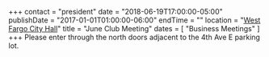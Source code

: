 +++
contact = "president"
date = "2018-06-19T17:00:00-05:00"
publishDate = "2017-01-01T01:00:00-06:00"
endTime = ""
location = "[West Fargo City Hall](/places/west-fargo-city-hall/)"
title = "June Club Meeting"
dates = [ "Business Meetings" ]
+++
Please enter through the north
doors adjacent to the 4th Ave E parking lot.

